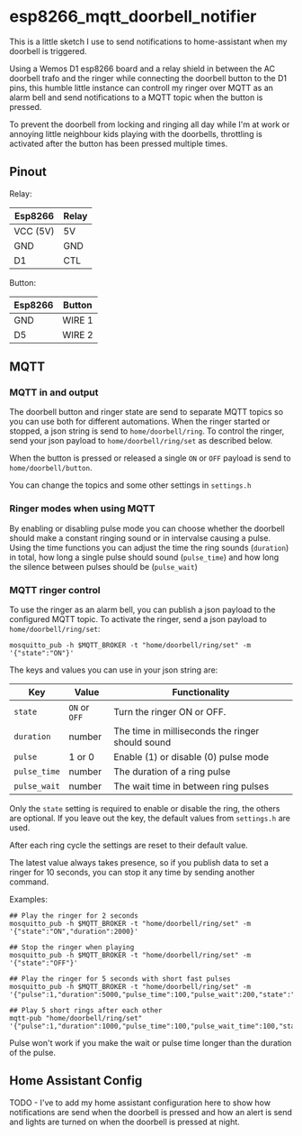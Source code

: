 # esp8266_mqtt_doorbell_notifier

This is a little sketch I use to send notifications to home-assistant when my doorbell is triggered.

Using a Wemos D1 esp8266 board and a relay shield in between the AC doorbell trafo and the ringer
while connecting the doorbell button to the D1 pins, this humble little instance can controll
my ringer over MQTT as an alarm bell and send notifications to a MQTT topic when the button is pressed.

To prevent the doorbell from locking and ringing all day while I'm at work or annoying little neighbour kids
playing with the doorbells, throttling is activated after the button has been pressed multiple times.


## Pinout

Relay:

| Esp8266  | Relay |
| ----     | ----  |
| VCC (5V) | 5V    |
| GND      | GND   |
| D1       | CTL   |

Button:

| Esp8266  | Button |
| ----     | ----   |
| GND      | WIRE 1 |
| D5       | WIRE 2 |


## MQTT

### MQTT in and output

The doorbell button and ringer state are send to separate MQTT topics so you can use both for different automations.
When the ringer started or stopped, a json string is send to `home/doorbell/ring`.
To control the ringer, send your json payload to `home/doorbell/ring/set` as described below.

When the button is pressed or released a single `ON` or `OFF` payload is send to `home/doorbell/button`.

You can change the topics and some other settings in `settings.h`

### Ringer modes when using MQTT

By enabling or disabling pulse mode you can choose whether the doorbell should make a constant ringing sound or in intervalse causing a pulse.
Using the time functions you can adjust the time the ring sounds (`duration`) in total, how long a single pulse should sound (`pulse_time`) and how long
the silence between pulses should be (`pulse_wait`)

### MQTT ringer control

To use the ringer as an alarm bell, you can publish a json payload to the configured MQTT topic.
To activate the ringer, send a json payload to `home/doorbell/ring/set`:

```
mosquitto_pub -h $MQTT_BROKER -t "home/doorbell/ring/set" -m '{"state":"ON"}'
```

The keys and values you can use in your json string are:

| Key          |  Value        | Functionality |
| -------      | -------       | -------       |
| `state`      | `ON` or `OFF` | Turn the ringer ON or OFF. |
| `duration`   | number        | The time in milliseconds the ringer should sound |
| `pulse`      | 1 or 0        | Enable (1) or disable (0) pulse mode |
| `pulse_time` | number        | The duration of a ring pulse |
| `pulse_wait` | number        | The wait time in between ring pulses |

Only the `state` setting is required to enable or disable the ring, the others are optional.
If you leave out the key, the default values from `settings.h` are used.

After each ring cycle the settings are reset to their default value.

The latest value always takes presence, so if you publish data to set a ringer for 10 seconds, you can stop it any time by sending another command.


Examples:

```
## Play the ringer for 2 seconds
mosquitto_pub -h $MQTT_BROKER -t "home/doorbell/ring/set" -m '{"state":"ON","duration":2000}'

## Stop the ringer when playing
mosquitto_pub -h $MQTT_BROKER -t "home/doorbell/ring/set" -m '{"state":"OFF"}'

## Play the ringer for 5 seconds with short fast pulses
mosquitto_pub -h $MQTT_BROKER -t "home/doorbell/ring/set" -m '{"pulse":1,"duration":5000,"pulse_time":100,"pulse_wait":200,"state":"ON"}'

## Play 5 short rings after each other
mqtt-pub "home/doorbell/ring/set" '{"pulse":1,"duration":1000,"pulse_time":100,"pulse_wait_time":100,"state":"ON"}'
```

Pulse won't work if you make the wait or pulse time longer than the duration of the pulse.

## Home Assistant Config

TODO - I've to add my home assistant configuration here to show how notifications are send when the doorbell is pressed and how an alert is send and lights are turned on when the doorbell is pressed at night.



